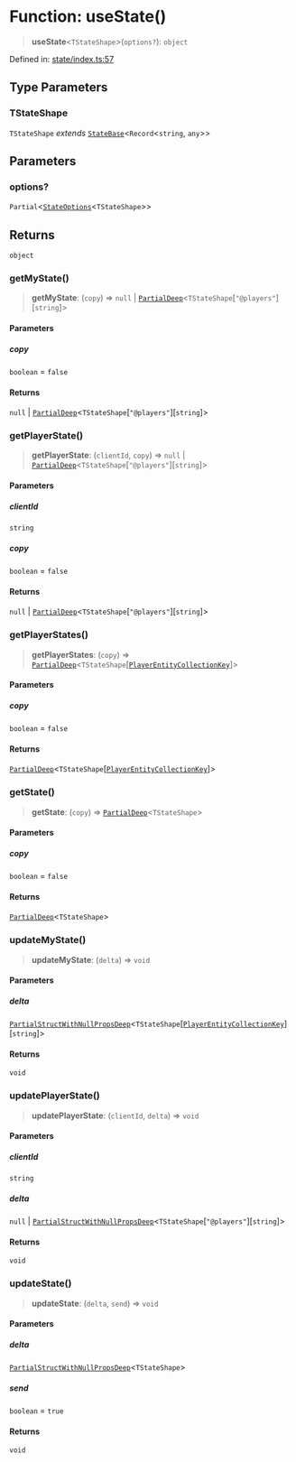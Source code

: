 # Function: useState()

> **useState**\<`TStateShape`\>(`options?`): `object`

Defined in: [state/index.ts:57](https://github.com/benallfree/lab13/blob/bfb1abf3755bb0fffb55fa5a9e7413f31801f1d6/sdk/src/online/state/index.ts#L57)

## Type Parameters

### TStateShape

`TStateShape` *extends* [`StateBase`](../type-aliases/StateBase.md)\<`Record`\<`string`, `any`\>\>

## Parameters

### options?

`Partial`\<[`StateOptions`](../type-aliases/StateOptions.md)\<`TStateShape`\>\>

## Returns

`object`

### getMyState()

> **getMyState**: (`copy`) => `null` \| [`PartialDeep`](../type-aliases/PartialDeep.md)\<`TStateShape`\[`"@players"`\]\[`string`\]\>

#### Parameters

##### copy

`boolean` = `false`

#### Returns

`null` \| [`PartialDeep`](../type-aliases/PartialDeep.md)\<`TStateShape`\[`"@players"`\]\[`string`\]\>

### getPlayerState()

> **getPlayerState**: (`clientId`, `copy`) => `null` \| [`PartialDeep`](../type-aliases/PartialDeep.md)\<`TStateShape`\[`"@players"`\]\[`string`\]\>

#### Parameters

##### clientId

`string`

##### copy

`boolean` = `false`

#### Returns

`null` \| [`PartialDeep`](../type-aliases/PartialDeep.md)\<`TStateShape`\[`"@players"`\]\[`string`\]\>

### getPlayerStates()

> **getPlayerStates**: (`copy`) => [`PartialDeep`](../type-aliases/PartialDeep.md)\<`TStateShape`\[[`PlayerEntityCollectionKey`](../type-aliases/PlayerEntityCollectionKey.md)\]\>

#### Parameters

##### copy

`boolean` = `false`

#### Returns

[`PartialDeep`](../type-aliases/PartialDeep.md)\<`TStateShape`\[[`PlayerEntityCollectionKey`](../type-aliases/PlayerEntityCollectionKey.md)\]\>

### getState()

> **getState**: (`copy`) => [`PartialDeep`](../type-aliases/PartialDeep.md)\<`TStateShape`\>

#### Parameters

##### copy

`boolean` = `false`

#### Returns

[`PartialDeep`](../type-aliases/PartialDeep.md)\<`TStateShape`\>

### updateMyState()

> **updateMyState**: (`delta`) => `void`

#### Parameters

##### delta

[`PartialStructWithNullPropsDeep`](../type-aliases/PartialStructWithNullPropsDeep.md)\<`TStateShape`\[[`PlayerEntityCollectionKey`](../type-aliases/PlayerEntityCollectionKey.md)\]\[`string`\]\>

#### Returns

`void`

### updatePlayerState()

> **updatePlayerState**: (`clientId`, `delta`) => `void`

#### Parameters

##### clientId

`string`

##### delta

`null` | [`PartialStructWithNullPropsDeep`](../type-aliases/PartialStructWithNullPropsDeep.md)\<`TStateShape`\[`"@players"`\]\[`string`\]\>

#### Returns

`void`

### updateState()

> **updateState**: (`delta`, `send`) => `void`

#### Parameters

##### delta

[`PartialStructWithNullPropsDeep`](../type-aliases/PartialStructWithNullPropsDeep.md)\<`TStateShape`\>

##### send

`boolean` = `true`

#### Returns

`void`
